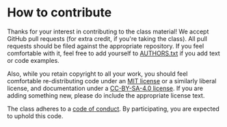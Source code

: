 # How to contribute

Thanks for your interest in contributing to the class material!  We
accept GitHub pull requests (for extra credit, if you're taking the
class).  All pull requests should be filed against the appropriate
repository.  If you feel comfortable with it, feel free to add
yourself to [AUTHORS.txt][authors] if you add text or code examples.

Also, while you retain copyright to all your work, you should feel
comfortable re-distributing code under an [MIT license][mit] or a
similarly liberal license, and documentation under a
[CC-BY-SA-4.0 license][cc].  If you are adding something new, please
do include the appropriate license text.

The class adheres to a [code of conduct][code].  By participating, you
are expected to uphold this code.

[authors]: AUTHORS.txt
[mit]: http://opensource.org/licenses/MIT
[cc]: http://creativecommons.org/licenses/by-sa/4.0/
[code]: http://cs2043-sp16.github.io/conduct.html
